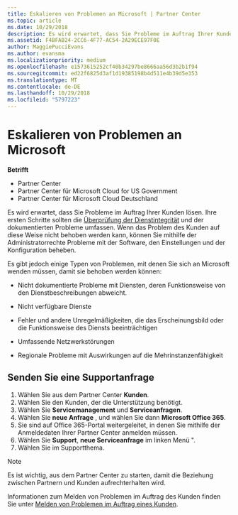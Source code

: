 ```yaml
---
title: Eskalieren von Problemen an Microsoft | Partner Center
ms.topic: article
ms.date: 10/29/2018
description: Es wird erwartet, dass Sie Probleme im Auftrag Ihrer Kunden lösen.
ms.assetid: F4BFAB24-2CC6-4F77-AC54-2A29ECE97F0E
author: MaggiePucciEvans
ms.author: evansma
ms.localizationpriority: medium
ms.openlocfilehash: e1573615252cf40b34297be8666aa56d3b2b1f94
ms.sourcegitcommit: ed22f6825d3af1d19385198b4d511e4b39d5e353
ms.translationtype: MT
ms.contentlocale: de-DE
ms.lasthandoff: 10/29/2018
ms.locfileid: "5797223"
---
```

# <a name="escalate-problems-to-microsoft"></a>Eskalieren von Problemen an Microsoft

**Betrifft**

-  Partner Center
-  Partner Center für Microsoft Cloud for US Government
-  Partner Center für Microsoft Cloud Deutschland

Es wird erwartet, dass Sie Probleme im Auftrag Ihrer Kunden lösen. Ihre ersten Schritte sollten die [Überprüfung der Dienstintegrität](check-service-health.md) und der dokumentierten Probleme umfassen. Wenn das Problem des Kunden auf diese Weise nicht behoben werden kann, können Sie mithilfe der Administratorrechte Probleme mit der Software, den Einstellungen und der Konfiguration beheben.

Es gibt jedoch einige Typen von Problemen, mit denen Sie sich an Microsoft wenden müssen, damit sie behoben werden können:

-   Nicht dokumentierte Probleme mit Diensten, deren Funktionsweise von den Dienstbeschreibungen abweicht.

-   Nicht verfügbare Dienste

-   Fehler und andere Unregelmäßigkeiten, die das Erscheinungsbild oder die Funktionsweise des Diensts beeinträchtigen

-   Umfassende Netzwerkstörungen

-   Regionale Probleme mit Auswirkungen auf die Mehrinstanzenfähigkeit

## <a name="submit-a-support-request"></a>Senden Sie eine Supportanfrage

1. Wählen Sie aus dem Partner Center **Kunden**.
2. Wählen Sie den Kunden, der die Unterstützung benötigt.
3. Wählen Sie **Servicemanagement** und **Serviceanfragen**.
4. Wählen Sie **neue Anfrage** , und wählen Sie dann **Microsoft Office 365**.
5. Sie sind auf Office 365-Portal weitergeleitet, in denen Sie mithilfe der Anmeldedaten Ihrer Partner Center anmelden müssen.
6. Wählen Sie **Support**, **neue Serviceanfrage** im linken Menü ".
7. Wählen Sie im Supportthema.

>[!NOTE]
>Es ist wichtig, aus dem Partner Center zu starten, damit die Beziehung zwischen Partnern und Kunden aufrechterhalten wird. 


Informationen zum Melden von Problemen im Auftrag des Kunden finden Sie unter [Melden von Problemen im Auftrag eines Kunden](report-problems-on-behalf-of-a-customer.md).

 

 




